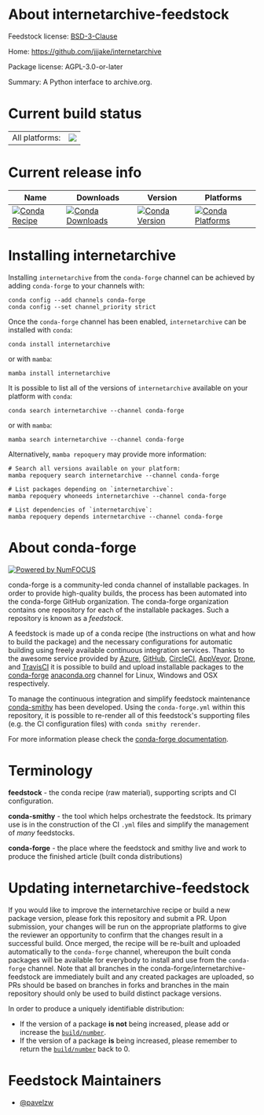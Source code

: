 About internetarchive-feedstock
===============================

Feedstock license: [BSD-3-Clause](https://github.com/conda-forge/internetarchive-feedstock/blob/main/LICENSE.txt)

Home: https://github.com/jjjake/internetarchive

Package license: AGPL-3.0-or-later

Summary: A Python interface to archive.org.

Current build status
====================


<table><tr><td>All platforms:</td>
    <td>
      <a href="https://dev.azure.com/conda-forge/feedstock-builds/_build/latest?definitionId=21173&branchName=main">
        <img src="https://dev.azure.com/conda-forge/feedstock-builds/_apis/build/status/internetarchive-feedstock?branchName=main">
      </a>
    </td>
  </tr>
</table>

Current release info
====================

| Name | Downloads | Version | Platforms |
| --- | --- | --- | --- |
| [![Conda Recipe](https://img.shields.io/badge/recipe-internetarchive-green.svg)](https://anaconda.org/conda-forge/internetarchive) | [![Conda Downloads](https://img.shields.io/conda/dn/conda-forge/internetarchive.svg)](https://anaconda.org/conda-forge/internetarchive) | [![Conda Version](https://img.shields.io/conda/vn/conda-forge/internetarchive.svg)](https://anaconda.org/conda-forge/internetarchive) | [![Conda Platforms](https://img.shields.io/conda/pn/conda-forge/internetarchive.svg)](https://anaconda.org/conda-forge/internetarchive) |

Installing internetarchive
==========================

Installing `internetarchive` from the `conda-forge` channel can be achieved by adding `conda-forge` to your channels with:

```
conda config --add channels conda-forge
conda config --set channel_priority strict
```

Once the `conda-forge` channel has been enabled, `internetarchive` can be installed with `conda`:

```
conda install internetarchive
```

or with `mamba`:

```
mamba install internetarchive
```

It is possible to list all of the versions of `internetarchive` available on your platform with `conda`:

```
conda search internetarchive --channel conda-forge
```

or with `mamba`:

```
mamba search internetarchive --channel conda-forge
```

Alternatively, `mamba repoquery` may provide more information:

```
# Search all versions available on your platform:
mamba repoquery search internetarchive --channel conda-forge

# List packages depending on `internetarchive`:
mamba repoquery whoneeds internetarchive --channel conda-forge

# List dependencies of `internetarchive`:
mamba repoquery depends internetarchive --channel conda-forge
```


About conda-forge
=================

[![Powered by
NumFOCUS](https://img.shields.io/badge/powered%20by-NumFOCUS-orange.svg?style=flat&colorA=E1523D&colorB=007D8A)](https://numfocus.org)

conda-forge is a community-led conda channel of installable packages.
In order to provide high-quality builds, the process has been automated into the
conda-forge GitHub organization. The conda-forge organization contains one repository
for each of the installable packages. Such a repository is known as a *feedstock*.

A feedstock is made up of a conda recipe (the instructions on what and how to build
the package) and the necessary configurations for automatic building using freely
available continuous integration services. Thanks to the awesome service provided by
[Azure](https://azure.microsoft.com/en-us/services/devops/), [GitHub](https://github.com/),
[CircleCI](https://circleci.com/), [AppVeyor](https://www.appveyor.com/),
[Drone](https://cloud.drone.io/welcome), and [TravisCI](https://travis-ci.com/)
it is possible to build and upload installable packages to the
[conda-forge](https://anaconda.org/conda-forge) [anaconda.org](https://anaconda.org/)
channel for Linux, Windows and OSX respectively.

To manage the continuous integration and simplify feedstock maintenance
[conda-smithy](https://github.com/conda-forge/conda-smithy) has been developed.
Using the ``conda-forge.yml`` within this repository, it is possible to re-render all of
this feedstock's supporting files (e.g. the CI configuration files) with ``conda smithy rerender``.

For more information please check the [conda-forge documentation](https://conda-forge.org/docs/).

Terminology
===========

**feedstock** - the conda recipe (raw material), supporting scripts and CI configuration.

**conda-smithy** - the tool which helps orchestrate the feedstock.
                   Its primary use is in the construction of the CI ``.yml`` files
                   and simplify the management of *many* feedstocks.

**conda-forge** - the place where the feedstock and smithy live and work to
                  produce the finished article (built conda distributions)


Updating internetarchive-feedstock
==================================

If you would like to improve the internetarchive recipe or build a new
package version, please fork this repository and submit a PR. Upon submission,
your changes will be run on the appropriate platforms to give the reviewer an
opportunity to confirm that the changes result in a successful build. Once
merged, the recipe will be re-built and uploaded automatically to the
`conda-forge` channel, whereupon the built conda packages will be available for
everybody to install and use from the `conda-forge` channel.
Note that all branches in the conda-forge/internetarchive-feedstock are
immediately built and any created packages are uploaded, so PRs should be based
on branches in forks and branches in the main repository should only be used to
build distinct package versions.

In order to produce a uniquely identifiable distribution:
 * If the version of a package **is not** being increased, please add or increase
   the [``build/number``](https://docs.conda.io/projects/conda-build/en/latest/resources/define-metadata.html#build-number-and-string).
 * If the version of a package **is** being increased, please remember to return
   the [``build/number``](https://docs.conda.io/projects/conda-build/en/latest/resources/define-metadata.html#build-number-and-string)
   back to 0.

Feedstock Maintainers
=====================

* [@pavelzw](https://github.com/pavelzw/)

